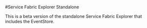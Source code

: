 #Service Fabric Explorer Standalone

This is a beta version of the standalone Service Fabric Explorer that includes the EventStore.